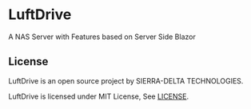 # LuftDrive
A NAS Server with Features based on Server Side Blazor


## License 
LuftDrive is an open source project by SIERRA-DELTA TECHNOLOGIES.

LuftDrive is licensed under MIT License, See [LICENSE](https://github.com/0x00000FF/LuftDrive/blob/master/README.md).
